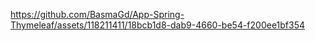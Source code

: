 

https://github.com/BasmaGd/App-Spring-Thymeleaf/assets/118211411/18bcb1d8-dab9-4660-be54-f200ee1bf354

